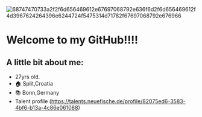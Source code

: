 ![68747470733a2f2f6d656469612e67697068792e636f6d2f6d656469612f4d3967624264396e6244724f5475314d71782f67697068792e676966](https://user-images.githubusercontent.com/80695635/214812236-33aa8668-a4dc-4856-ab5e-185db822eb07.gif)
# Welcome to my GitHub!!!!

## A little bit about me:

- 27yrs old.
- :house: Split,Croatia
- :books: Bonn,Germany
-  Talent profile (https://talents.neuefische.de/profile/82075ed6-3583-4bf6-b13a-4c86e061088)



